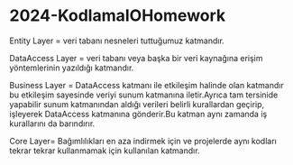 # 2024-KodlamaIOHomework

Entity Layer = veri tabanı nesneleri tuttuğumuz katmandır.

DataAccess Layer = veri tabanı veya başka bir veri kaynağına erişim yöntemlerinin yazıldığı katmandır.

Business Layer = DataAccess katmanı ile etkileşim halinde olan katmandır bu etkileşim sayesinde veriyi sunum katmanına iletir.Ayrıca tam tersinide yapabilir sunum katmanından aldığı verileri belirli kurallardan geçirip, işleyerek DataAccess katmanına gönderir.Bu katman aynı zamanda iş kurallarını da barındırır.

Core Layer= Bağımlılıkları en aza indirmek için ve projelerde aynı kodları tekrar tekrar kullanmamak için kullanılan katmandır.


